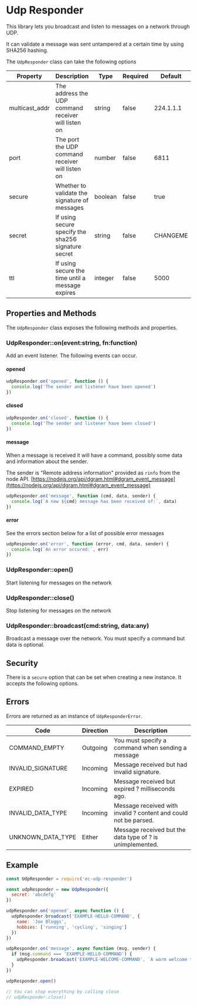 # Udp Responder
This library lets you broadcast and listen to messages on a network through UDP.

It can validate a message was sent untampered at a certain time by using SHA256 hashing.

The `UdpResponder` class can take the following options

Property       | Description                                           | Type    | Required | Default
---------------|-------------------------------------------------------|---------|----------|------------
multicast_addr | The address the UDP command receiver will listen on   | string  | false    | 224.1.1.1
port           | The port the UDP command receiver will listen on      | number  | false    | 6811
secure         | Whether to validate the signature of messages         | boolean | false    | true
secret         | If using secure specify the sha256 signature secret   | string  | false    | CHANGEME
ttl            | If using secure the time until a message expires      | integer | false    | 5000

## Properties and Methods
The `UdpResponder` class exposes the following methods and properties.

### UdpResponder::on(event:string, fn:function)
Add an event listener. The following events can occur.

#### opened
```javascript
udpResponder.on('opened', function () {
  console.log('The sender and listener have been opened')
})
```

#### closed
```javascript
udpResponder.on('closed', function () {
  console.log('The sender and listener have been closed')
})
```

#### message
When a message is received it will have a command, possibly some data and information about the sender.

The sender is "Remote address information" provided as `rinfo` from the node API.
[https://nodejs.org/api/dgram.html#dgram_event_message](https://nodejs.org/api/dgram.html#dgram_event_message)

```javascript
udpResponder.on('message', function (cmd, data, sender) {
  console.log(`A new ${cmd} message has been received of:`, data)
})
```

#### error
See the errors section below for a list of possible error messages
```javascript
udpResponder.on('error', function (error, cmd, data, sender) {
  console.log(`An error occured:`, err)
})
```

### UdpResponder::open()
Start listening for messages on the network

### UdpResponder::close()
Stop listening for messages on the network

### UdpResponder::broadcast(cmd:string, data:any)
Broadcast a message over the network. You must specify a command but data is optional.

## Security
There is a `secure` option that can be set when creating a new instance. It accepts the following options.

## Errors
Errors are returned as an instance of `UdpResponderError`.

| Code               | Direction | Description                                                                    |
---------------------|-----------|--------------------------------------------------------------------------------|
| COMMAND_EMPTY      | Outgoing  | You must specify a command when sending a message                              |
| INVALID_SIGNATURE  | Incoming  | Message received but had invalid signature.                                    |
| EXPIRED            | Incoming  | Message received but expired ? milliseconds ago.                               |
| INVALID_DATA_TYPE  | Incoming  | Message received with invalid ? content and could not be parsed.               |
| UNKNOWN_DATA_TYPE  | Either    | Message received but the data type of ? is unimplemented.                      |

## Example
```javascript
const UdpResponder = require('ec-udp-responder')

const udpResponder = new UdpResponder({
  secret: 'abcdefg'
})

udpResponder.on('opened', async function () {
  udpResponder.broadcast('EXAMPLE-HELLO-COMMAND', {
    name: 'Joe Bloggs',
    hobbies: ['running', 'cycling', 'singing']
  })
})

udpResponder.on('message', async function (msg, sender) {
  if (msg.command === 'EXAMPLE-HELLO-COMMAND') {
    udpResponder.broadcast('EXAMPLE-WELCOME-COMMAND', `A warm welcome to ${msg.name}`)
  }
})

udpResponder.open()

// You can stop everything by calling close
// udpResponder.close()
```
